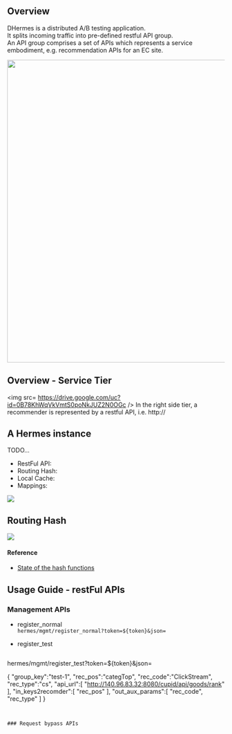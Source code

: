 ## Overview
DHermes is a distributed A/B testing application.  
It splits incoming traffic into pre-defined restful API group.  
An API group comprises a set of APIs which represents a service embodiment, e.g. recommendation APIs for an EC site.

<img src="https://drive.google.com/uc?id=0B78KhWqVkVmtNnZidTZLZkdPY2s" width=700/>

## Overview - Service Tier
<img src= https://drive.google.com/uc?id=0B78KhWqVkVmtS0poNkJUZ2N0OGc />
In the right side tier, a recommender is represented by a restful API, i.e. http://

## A Hermes instance
TODO...
* RestFul API:
* Routing Hash:
* Local Cache:
* Mappings:

![](https://drive.google.com/uc?id=0B78KhWqVkVmtbngtQUF3U0ltS3M)

## Routing Hash
![](https://drive.google.com/uc?id=0B78KhWqVkVmteWQ0YXJHdTliQ2M)

#### Reference
* [State of the hash functions](http://blog.reverberate.org/2012/01/state-of-hash-functions-2012.html)

## Usage Guide - restFul APIs
### Management APIs 
* register_normal  
  `hermes/mgmt/register_normal?token=${token}&json=`

* register_test  
  ```
hermes/mgmt/register_test?token=${token}&json=

{
  "group_key":"test-1",
  "rec_pos":"categTop",
  "rec_code":"ClickStream",
  "rec_type":"cs",
  "api_url":[
      "http://140.96.83.32:8080/cupid/api/goods/rank"
  ],
  "in_keys2recomder":[
      "rec_pos"
  ],
  "out_aux_params":[
      "rec_code",
      "rec_type"
  ]
}
```


### Request bypass APIs


